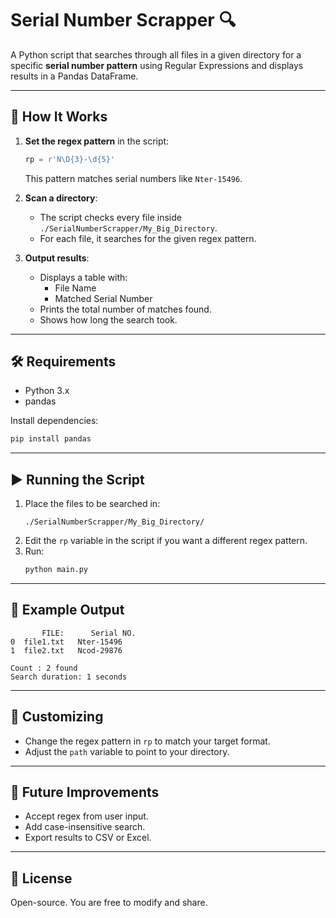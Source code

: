 # Serial Number Scrapper 🔍

A Python script that searches through all files in a given directory for a specific **serial number pattern** using Regular Expressions and displays results in a Pandas DataFrame.

---

## 📜 How It Works
1. **Set the regex pattern** in the script:
   ```python
   rp = r'N\D{3}-\d{5}'
   ```
   This pattern matches serial numbers like `Nter-15496`.

2. **Scan a directory**:
   - The script checks every file inside `./SerialNumberScrapper/My_Big_Directory`.
   - For each file, it searches for the given regex pattern.

3. **Output results**:
   - Displays a table with:
     - File Name
     - Matched Serial Number
   - Prints the total number of matches found.
   - Shows how long the search took.

---

## 🛠 Requirements
- Python 3.x
- pandas

Install dependencies:
```bash
pip install pandas
```

---

## ▶️ Running the Script
1. Place the files to be searched in:
   ```
   ./SerialNumberScrapper/My_Big_Directory/
   ```
2. Edit the `rp` variable in the script if you want a different regex pattern.
3. Run:
   ```bash
   python main.py
   ```

---

## 📝 Example Output
```
       FILE:      Serial NO.
0  file1.txt   Nter-15496
1  file2.txt   Ncod-29876

Count : 2 found
Search duration: 1 seconds
```

---

## 📄 Customizing
- Change the regex pattern in `rp` to match your target format.
- Adjust the `path` variable to point to your directory.

---

## 🚀 Future Improvements
- Accept regex from user input.
- Add case-insensitive search.
- Export results to CSV or Excel.

---

## 📄 License
Open-source. You are free to modify and share.
